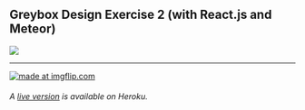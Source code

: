 ## Greybox Design Exercise 2 (with React.js and Meteor)

 ![](https://david-dm.org/dankreiger/react-meteor-graybox-exercise.svg)

 ***

 [![](https://i.imgflip.com/1aao21.gif "made at imgflip.com")](https://imgflip.com/gif/1aao21)


###### A [live version](https://rmgb.herokuapp.com/) is available on Heroku.
